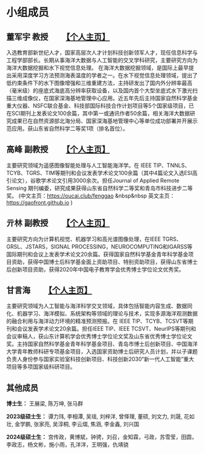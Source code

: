 # 小组成员

## 董军宇 教授 　　[【个人主页】](https://it.ouc.edu.cn/djy)

入选教育部新世纪人才，国家高层次人才计划科技创新领军人才，现任信息科学与工程学部部长。长期从事海洋大数据与人工智能的交叉学科研究，主要研究方向为海洋大数据挖掘和水下视觉信息处理。 在海洋大数据挖掘领域，是国际上最早提出采用深度学习方法预测海表温度的学者之一。在水下视觉信息处理领域，提出了低约束条件下的水下图像增强和三维重建方法，主持研发出了国内外分辨率最高（毫米级）的座底式海底高分辨率获取设备，以及国内首个大型坐底式水下激光扫描三维成像仪，在国家深海基地管理中心应用。近五年先后主持国家自然科学基金重大仪器、NSFC联合基金、科技部国际科技合作计划项目等5个国家级项目，已在SCI期刊上发表论文100余篇，其中第一或通讯作者50余篇，相关海洋大数据研究成果已在自然资源部北海分局、国家深海基地管理中心等单位成功部署并开展示范应用。获山东省自然科学二等奖1项（排名首位）。

## 高峰 副教授 　　[【个人主页】](https://oucai.club/fenggao)

主要研究领域为遥感图像智能处理与人工智能海洋学。在 IEEE TIP、TNNLS、TCYB、TGRS、TIM等期刊和会议发表学术论文100余篇（其中4篇论文入选ESI高引论文），谷歌学术论文引用3000余次。担任Journal of Applied Remote Sensing 期刊编委，研究成果获得山东省自然科学二等奖和青岛市科技进步二等奖。 (中文主页：https://oucai.club/fenggao  &nbsp&nbsp 英文主页：https://gaofront.github.io )

## 亓林 副教授 　　[【个人主页】](https://it.ouc.edu.cn/ql2)

主要研究方向为计算机视觉、机器学习和高光谱图像处理，在IEEE TGRS、GRSL、JSTARS，SIGNAL PROCESSING，NEUROCOMPUTING和IGARSS等国际期刊和会议上发表学术论文20余篇。获得国家自然科学基金青年科学基金项目资助，获得中国博士后科学基金面上资助项目、特别资助项目，获得山东省博士后创新项目资助，获得2020年中国电子教育学会优秀博士学位论文优秀奖。

## 甘言海 　　[【个人主页】](https://it.ouc.edu.cn/gyh)

主要研究领域为人工智能与海洋科学交叉领域，具体包括智能内容生成、数据同化、机器学习、海洋模拟、系统架构等领域的理论与技术，实现多源海洋观测数据的融合利用与海洋动力环境的精准预测预报。在 IEEE TIP、TCYB、TCSVT等期刊和会议发表学术论文20余篇。担任IEEE TIP、IEEE TCSVT、NeurIPS等期刊和会议审稿人，获山东计算机学会优秀博士学位论文奖及山东省优秀博士学位论文奖。主持国家自然科学基金青年科学基金项目、青岛市博士后创新项目、中国海洋大学青年教师科研专项基金项目，入选国家资助博士后研究人员计划，并以子课题负责人身份参与国家实验室科技创新项目、科技创新2030“新一代人工智能”重大项目等多项国家级科研项目。

## 其他成员

**博士生：** 王展梁, 陈万坤, 张马群

**2023级硕士生：** 谭力玮, 李相潭, 吴瑶, 刘梓洋, 曾怿理, 董硕, 刘文力, 刘晟, 花如壮, 金学鹏, 张家亮, 吴淳桐, 李云熠, 焦涵, 李金鑫, 刘兴国

**2024级硕士生：** 宫传政，黄博斌，钟骋，刘召，金知霖，弓政，苏雪莹，田圆，李政志，杨文彬，施小雨，孔洋洋，王明强，仇靖骁

